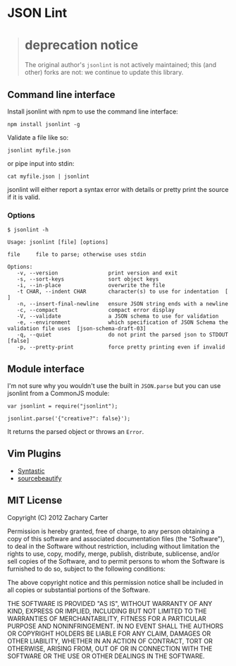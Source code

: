 JSON Lint
=========

>
> # deprecation notice
>
> The original author's `jsonlint` is not actively maintained; this (and other) forks are not: we continue to update this library.
>

## Command line interface
Install jsonlint with npm to use the command line interface:

    npm install jsonlint -g

Validate a file like so:

    jsonlint myfile.json

or pipe input into stdin:

    cat myfile.json | jsonlint

jsonlint will either report a syntax error with details or pretty print the source if it is valid.

### Options

    $ jsonlint -h

    Usage: jsonlint [file] [options]

    file     file to parse; otherwise uses stdin

    Options:
       -v, --version                print version and exit
       -s, --sort-keys              sort object keys
       -i, --in-place               overwrite the file
       -t CHAR, --indent CHAR       character(s) to use for indentation  [  ]
       -n, --insert-final-newline   ensure JSON string ends with a newline
       -c, --compact                compact error display
       -V, --validate               a JSON schema to use for validation
       -e, --environment            which specification of JSON Schema the validation file uses  [json-schema-draft-03]
       -q, --quiet                  do not print the parsed json to STDOUT  [false]
       -p, --pretty-print           force pretty printing even if invalid


## Module interface

I'm not sure why you wouldn't use the built in `JSON.parse` but you can use jsonlint from a CommonJS module:

    var jsonlint = require("jsonlint");

    jsonlint.parse('{"creative?": false}');

It returns the parsed object or throws an `Error`.

## Vim Plugins

* [Syntastic](http://www.vim.org/scripts/script.php?script_id=2736)
* [sourcebeautify](http://www.vim.org/scripts/script.php?script_id=4079) 

## MIT License

Copyright (C) 2012 Zachary Carter

Permission is hereby granted, free of charge, to any person obtaining a copy of this software and associated documentation files (the "Software"), to deal in the Software without restriction, including without limitation the rights to use, copy, modify, merge, publish, distribute, sublicense, and/or sell copies of the Software, and to permit persons to whom the Software is furnished to do so, subject to the following conditions:

The above copyright notice and this permission notice shall be included in all copies or substantial portions of the Software.

THE SOFTWARE IS PROVIDED "AS IS", WITHOUT WARRANTY OF ANY KIND, EXPRESS OR IMPLIED, INCLUDING BUT NOT LIMITED TO THE WARRANTIES OF MERCHANTABILITY, FITNESS FOR A PARTICULAR PURPOSE AND NONINFRINGEMENT. IN NO EVENT SHALL THE AUTHORS OR COPYRIGHT HOLDERS BE LIABLE FOR ANY CLAIM, DAMAGES OR OTHER LIABILITY, WHETHER IN AN ACTION OF CONTRACT, TORT OR OTHERWISE, ARISING FROM, OUT OF OR IN CONNECTION WITH THE SOFTWARE OR THE USE OR OTHER DEALINGS IN THE SOFTWARE.
